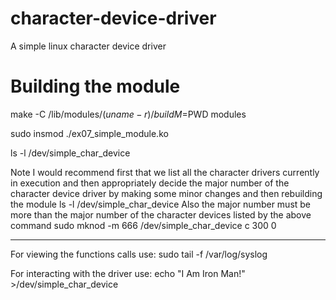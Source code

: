 # character-device-driver
A simple linux character device driver
# Building the module
make -C /lib/modules/$(uname -r)/build M=$PWD modules


sudo insmod ./ex07_simple_module.ko


ls -l /dev/simple_char_device 


Note I would recommend first that we list all the character drivers currently in execution and
then appropriately decide the major number of the character device driver by making some minor changes and then rebuilding the module
ls -l /dev/simple_char_device 
Also the major number must be more than the major number of the character devices listed by the above command
sudo mknod -m 666 /dev/simple_char_device c 300 0
_____________
For viewing the functions calls use:
 sudo tail -f /var/log/syslog

For interacting with the driver use:
echo "I Am Iron Man!" >/dev/simple_char_device
